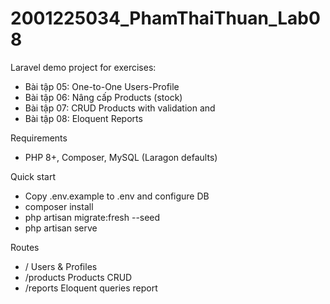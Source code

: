 # 2001225034_PhamThaiThuan_Lab08

Laravel demo project for exercises:
- Bài tập 05: One-to-One Users-Profile
- Bài tập 06: Nâng cấp Products (stock)
- Bài tập 07: CRUD Products with validation and <x-input>
- Bài tập 08: Eloquent Reports

Requirements
- PHP 8+, Composer, MySQL (Laragon defaults)

Quick start
- Copy .env.example to .env and configure DB
- composer install
- php artisan migrate:fresh --seed
- php artisan serve

Routes
- /           Users & Profiles
- /products   Products CRUD
- /reports    Eloquent queries report
